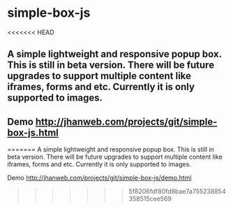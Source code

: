 # simple-box-js

<<<<<<< HEAD
## A simple lightweight and responsive popup box. This is still in beta version. There will be future upgrades to support multiple content like iframes, forms and etc. Currently it is only supported to images.

## Demo http://jhanweb.com/projects/git/simple-box-js.html
=======
A simple lightweight and responsive popup box. This is still in beta version. There will be future upgrades to support multiple content like iframes, forms and etc. Currently it is only supported to images.

Demo http://jhanweb.com/projects/git/simple-box-js/demo.html
>>>>>>> 5f8206fdf80fd8bae7a755238854358515cee569
